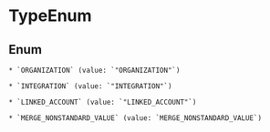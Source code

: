 
# TypeEnum

## Enum


    * `ORGANIZATION` (value: `"ORGANIZATION"`)

    * `INTEGRATION` (value: `"INTEGRATION"`)

    * `LINKED_ACCOUNT` (value: `"LINKED_ACCOUNT"`)

    * `MERGE_NONSTANDARD_VALUE` (value: `MERGE_NONSTANDARD_VALUE`)



